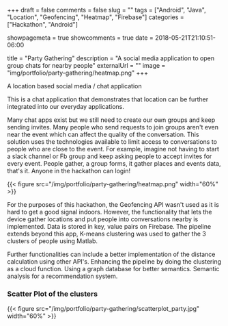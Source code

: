 +++
draft = false
comments = false
slug = ""
tags = ["Android", "Java", "Location", "Geofencing", "Heatmap", "Firebase"]
categories = ["Hackathon", "Android"]

showpagemeta = true
showcomments = true
date = 2018-05-21T21:10:51-06:00

title = "Party Gathering"
description = "A social media application to open group chats for nearby people"
externalUrl = ""
image = "img/portfolio/party-gathering/heatmap.png"
+++

A location based social media / chat application

This is a chat application that demonstrates that location can be further integrated into our everyday applications.

Many chat apps exist but we still need to create our own groups and keep sending invites. Many people who send requests to join groups aren't even near the event which can affect the quality of the conversation. This solution uses the technologies available to limit access to conversations to people who are close to the event. For example, imagine not having to start a slack channel or Fb group and keep asking people to accept invites for every event. People gather, a group forms, it gather places and events data, that's it. Anyone in the hackathon can login!

{{< figure src="/img/portfolio/party-gathering/heatmap.png" width="60%" >}}

<!-- ![](/img/portfolio/party-animals-hackathon/heatmap.png) -->

For the purposes of this hackathon, the Geofencing API wasn't used as it is hard to get a good signal indoors. However, the functionality that lets the device gather locations and put people into conversations nearby is implemented. Data is stored in key, value pairs on Firebase. The pipeline extends beyond this app, K-means clustering was used to gather the 3 clusters of people using Matlab.

Further functionalities can include a better implementation of the distance calculation using other API's. Enhancing the pipeline by doing the clustering as a cloud function. Using a graph database for better semantics. Semantic analysis for a recommendation system.

### Scatter Plot of the clusters
{{< figure src="/img/portfolio/party-gathering/scatterplot_party.jpg" width="60%" >}}
<!-- ![](/img/portfolio/party-animals-hackathon/scatterplot_party.jpg) -->
